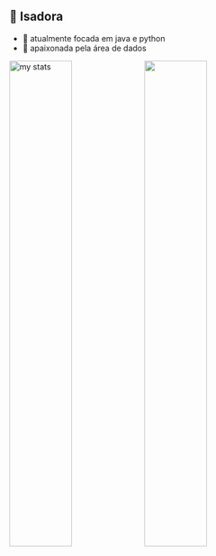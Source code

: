 ## 💞 Isadora
- 📖 atualmente focada em java e python
- 🎲 apaixonada pela área de dados

<img alt="my stats" align="left" width="47%" src="https://github-readme-stats.vercel.app/api?username=sadoia&show_icons=true&theme=radical"/>

<img alt="" align="left" width="47%" src="https://github-readme-stats.vercel.app/api/top-langs/?username=sadoia&layout=donut"/>

